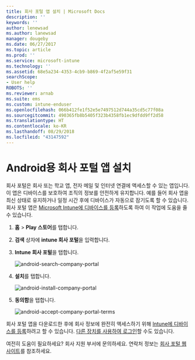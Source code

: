 ```yaml
---
title: 회사 포털 앱 설치 | Microsoft Docs
description: ''
keywords: ''
author: lenewsad
ms.author: lanewsad
manager: dougeby
ms.date: 06/27/2017
ms.topic: article
ms.prod: ''
ms.service: microsoft-intune
ms.technology: ''
ms.assetid: 68e5a234-4353-4cb9-b869-4f2af5e59f31
searchScope:
- User help
ROBOTS: ''
ms.reviewer: arnab
ms.suite: ems
ms.custom: intune-enduser
ms.openlocfilehash: 066b412fe1f52e5e7497512d744a35cd5c77f08a
ms.sourcegitcommit: 490365fb8b5405f323b4358fb1ec9dfdd9ff2d58
ms.translationtype: HT
ms.contentlocale: ko-KR
ms.lasthandoff: 08/29/2018
ms.locfileid: "43147592"
---
```

# <a name="install-the-company-portal-app-for-android"></a>Android용 회사 포털 앱 설치

회사 포털은 회사 또는 학교 앱, 전자 메일 및 인터넷 연결에 액세스할 수 있는 앱입니다. 이 앱은 디바이스를 보호하여 조직의 정보를 안전하게 유지합니다. 예를 들어 회사 앱을 최신 상태로 유지하거나 일정 시간 후에 디바이스가 자동으로 잠기도록 할 수 있습니다. 회사 포털 앱은 [Microsoft Intune에 디바이스를 등록](what-happens-if-you-install-the-company-portal-app-and-enroll-your-device-in-intune-android.md)하도록 하여 이 작업에 도움을 줄 수 있습니다.

1.  **홈** > **Play 스토어**를 탭합니다.

2.  **검색** 상자에 **intune 회사 포털**을 입력합니다.

3.  **Intune 회사 포털**을 탭합니다.

    ![android-search-company-portal](./media/and-cpinstall-1-search-cp.png)

4.  **설치**를 탭합니다.

    ![android-install-company-portal](./media/and-cpinstall-2-install.png)

5.  **동의함**을 탭합니다.

    ![android-accept-company-portal-terms](./media/and-cpinstall-3-cp-accept.png)

회사 포털 앱을 다운로드한 후에 회사 정보에 완전히 액세스하기 위해 [Intune에 디바이스를 등록](enroll-your-device-in-Intune-android.md)하려고 할 수 있습니다. [다른 장치를 사용하여 로그인](https://docs.microsoft.com/intune-user-help/sign-in-to-the-company-portal#signing-in-from-another-device)할 수도 있습니다.

여전히 도움이 필요하세요? 회사 지원 부서에 문의하세요. 연락처 정보는 [회사 포털 웹 사이트](https://go.microsoft.com/fwlink/?linkid=2010980)를 참조하세요.
